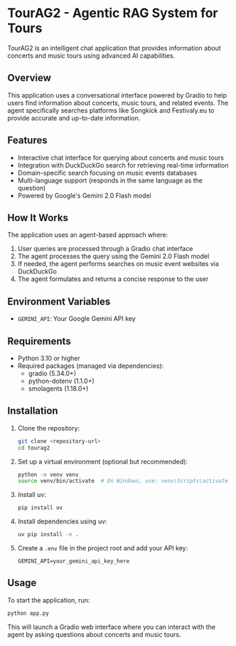# TourAG2 - Agentic RAG System for Tours

TourAG2 is an intelligent chat application that provides information about concerts and music tours using advanced AI capabilities.

## Overview

This application uses a conversational interface powered by Gradio to help users find information about concerts, music tours, and related events. The agent specifically searches platforms like Songkick and Festivaly.eu to provide accurate and up-to-date information.

## Features

- Interactive chat interface for querying about concerts and music tours
- Integration with DuckDuckGo search for retrieving real-time information
- Domain-specific search focusing on music events databases
- Multi-language support (responds in the same language as the question)
- Powered by Google's Gemini 2.0 Flash model

## How It Works

The application uses an agent-based approach where:

1. User queries are processed through a Gradio chat interface
2. The agent processes the query using the Gemini 2.0 Flash model
3. If needed, the agent performs searches on music event websites via DuckDuckGo
4. The agent formulates and returns a concise response to the user

## Environment Variables

- `GEMINI_API`: Your Google Gemini API key

## Requirements

- Python 3.10 or higher
- Required packages (managed via dependencies):
  - gradio (5.34.0+)
  - python-dotenv (1.1.0+)
  - smolagents (1.18.0+)

## Installation

1. Clone the repository:
   ```bash
   git clone <repository-url>
   cd tourag2
   ```

2. Set up a virtual environment (optional but recommended):
   ```bash
   python -m venv venv
   source venv/bin/activate  # On Windows, use: venv\Scripts\activate
   ```

3. Install uv:
   ```bash
   pip install uv
   ```

4. Install dependencies using uv:
   ```bash
   uv pip install -e .
   ```

5. Create a `.env` file in the project root and add your API key:
   ```
   GEMINI_API=your_gemini_api_key_here
   ```


## Usage

To start the application, run:

```bash
python app.py
```

This will launch a Gradio web interface where you can interact with the agent by asking questions about concerts and music tours.

